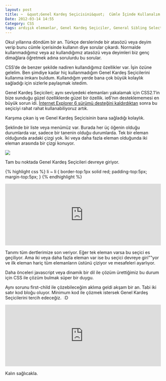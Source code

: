 ```yaml
---
layout: post
title: ~  &quot;Genel Kardeş Seçicisini&quot;  Cümle İçinde Kullanalım
Date: 2012-03-14 14:55
Category: CSS
tags: ardışık elemanlar, Genel Kardeş Seçiciler, General Sibling Selector, ie6yaolum
---
```


Okul yıllarına döndüm bir an. Türkçe derslerinde bir atasözü veya deyim
verip bunu cümle içerisinde kullanın diye sorular çıkardı. Normalde
kullanmadığımız veya az kullandığımız atasözü veya deyimleri biz genç
dimağlara öğretmek adına sorulurdu bu sorular.

CSS’de de benzer şekilde nadiren kullandığımız özellikler var. İşin
özüne gelelim. Ben şimdiye kadar hiç kullanmadığım Genel Kardeş
Seçicilerini kullanma imkanı buldum. Kullandığım yerde bana çok büyük
kolaylık sağladığı için sizlerle paylaşmak istedim.

Genel Kardeş Seçicileri; aynı seviyedeki elemanları yakalamak için
CSS2.1’in bize sunduğu güzel özelliklerde güzel bir özellik. ie6’nın
desteklememesi en büyük sorun idi. [İnternet Explorer 6 sürümü desteğini kaldırdıktan][] sonra bu seçiciyi rahat rahat kullanabiliyoruz artık.

Karşıma çıkan iş ve Genel Kardeş Seçicisinin bana sağladığı kolaylık.

Şeklinde bir liste veya menümüz var. Burada her üç öğenin olduğu
durumlarda var, sadece bir tanenin olduğu durumlarda. Tek bir eleman
olduğunda aradaki çizgi yok. İki veya daha fazla eleman olduğunda iki
eleman arasında bir çizgi konuyor.

**![][100]**

Tam bu noktada Genel Kardeş Seçicileri devreye giriyor.

{% highlight css %}
li ~ li {
	border-top:1px solid red;
	padding-top:5px;
	margin-top:5px;
}
{% endhighlight %}

<iframe style="width: 100%; height: 200px" src="https://jsfiddle.net/fatihhayri/CZxWW/embedded/result,css,html" allowfullscreen="allowfullscreen" frameborder="0"></iframe>

Tanımı tüm dertlerimize son veriyor. Eğer tek eleman varsa bu seçici es
geçiliyor. Ama iki veya daha fazla eleman var ise bu seçici devreye
giri""yor ve ilk eleman hariç tüm elemanların üstünü çiziyor ve
mesafeleri ayarlıyor.

Daha önceleri javascript veya dinamik bir dil ile çözüm ürettiğimiz bu
durum için CSS ile çözüm bulmak süper bir duygu.

Aynı sorunu first-child ile çözebileceğim aklıma geldi akşam bir an.
Tabi iki satır kod bloğu oluyor. Minimum kod ile çözmek istersek Genel
Kardeş Seçicilerini tercih edeceğiz.  :D

<iframe style="width: 100%; height: 200px" src="https://jsfiddle.net/fatihhayri/EUm8J/1/embedded/result,css,html" allowfullscreen="allowfullscreen" frameborder="0"></iframe>

Kalın sağlıcakla.

  [İnternet Explorer 6 sürümü desteğini kaldırdıktan]: http://www.fatihhayrioglu.com/ie6-sonrasi-kod-yazma-aliskanliklarimizi-guncellemek/
  [100]: https://lh3.googleusercontent.com/iwqzp6tzoCPEOEadycd9Sfi5kZOPYqGhmNHUGkqZuH3Gic9JtK8wSlqtXyXZSyWW1c4MmoF12aID4C4WJEMbsWAbUjBU8VOEJ9pzX54JLqUzkAeJdIo
